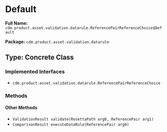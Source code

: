 # Default

**Full Name:** `cdm.product.asset.validation.datarule.ReferencePairReferenceChoice$Default`

**Package:** `cdm.product.asset.validation.datarule`

## Type: Concrete Class

### Implemented Interfaces

- `cdm.product.asset.validation.datarule.ReferencePairReferenceChoice`

### Methods

#### Other Methods

- `ValidationResult validate(RosettaPath arg0, ReferencePair arg1)`
- `ComparisonResult executeDataRule(ReferencePair arg0)`

